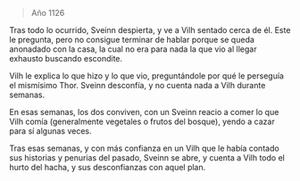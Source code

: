 > Año 1126

Tras todo lo ocurrido, Sveinn despierta, y ve a Vilh sentado cerca de él. Este le pregunta, pero no consigue terminar de hablar porque se queda anonadado con la casa, la cual no era para nada la que vio al llegar exhausto buscando escondite.

Vilh le explica lo que hizo y lo que vio, preguntándole por qué le perseguía el mismísimo Thor. Sveinn desconfía, y no cuenta nada a Vilh durante semanas.

En esas semanas, los dos conviven, con un Sveinn reacio a comer lo que Vilh comía (generalmente vegetales o frutos del bosque), yendo a cazar para sí algunas veces.

Tras esas semanas, y con más confianza en un Vilh que le había contado sus historias y penurias del pasado, Sveinn se abre, y cuenta a Vilh todo el hurto del hacha, y sus desconfianzas con aquel plan.